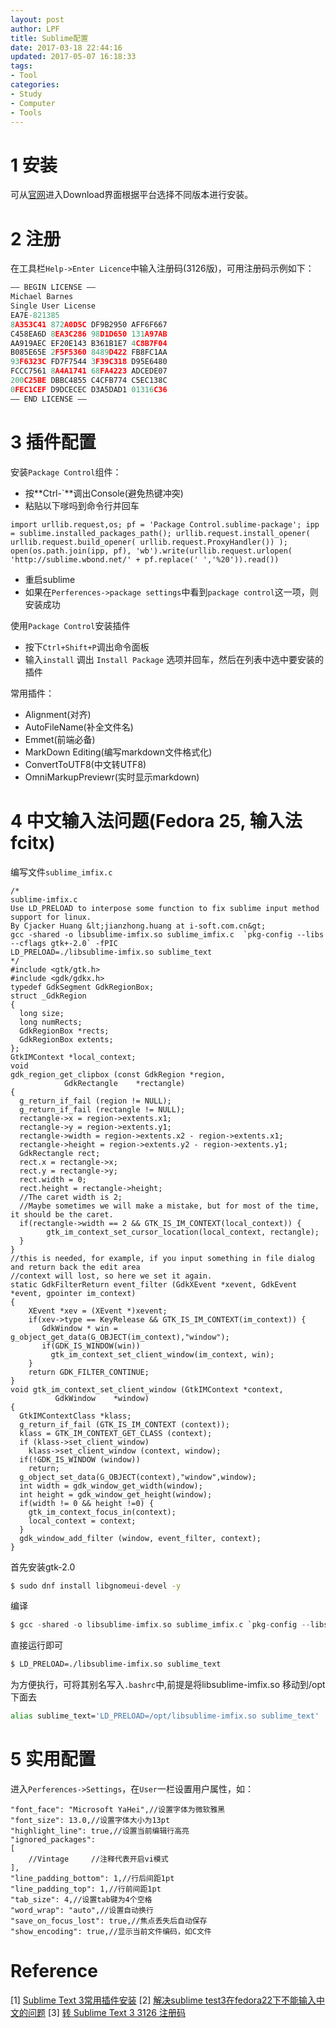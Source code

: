 ```yaml
---
layout: post
author: LPF
title: Sublime配置
date: 2017-03-18 22:44:16
updated: 2017-05-07 16:18:33
tags:
- Tool
categories:
- Study
- Computer
- Tools
---
```

# 1 安装

可从[官网](https://www.sublimetext.com/)进入Download界面根据平台选择不同版本进行安装。

# 2 注册

在工具栏`Help->Enter Licence`中输入注册码(3126版)，可用注册码示例如下：

```c
—– BEGIN LICENSE —–
Michael Barnes
Single User License
EA7E-821385
8A353C41 872A0D5C DF9B2950 AFF6F667
C458EA6D 8EA3C286 98D1D650 131A97AB
AA919AEC EF20E143 B361B1E7 4C8B7F04
B085E65E 2F5F5360 8489D422 FB8FC1AA
93F6323C FD7F7544 3F39C318 D95E6480
FCCC7561 8A4A1741 68FA4223 ADCEDE07
200C25BE DBBC4855 C4CFB774 C5EC138C
0FEC1CEF D9DCECEC D3A5DAD1 01316C36
—— END LICENSE ——
```

# 3 插件配置

安装`Package Control`组件：

- 按**Ctrl-`**调出Console(避免热键冲突)
- 粘贴以下嗲吗到命令行并回车

```
import urllib.request,os; pf = 'Package Control.sublime-package'; ipp = sublime.installed_packages_path(); urllib.request.install_opener( urllib.request.build_opener( urllib.request.ProxyHandler()) ); open(os.path.join(ipp, pf), 'wb').write(urllib.request.urlopen( 'http://sublime.wbond.net/' + pf.replace(' ','%20')).read())
```
- 重启sublime
- 如果在`Perferences->package settings`中看到`package control`这一项，则安装成功

使用`Package Control`安装插件

- 按下`Ctrl+Shift+P`调出命令面板
- 输入`install` 调出 `Install Package` 选项并回车，然后在列表中选中要安装的插件

常用插件：

- Alignment(对齐)
- AutoFileName(补全文件名)
- Emmet(前端必备)
- MarkDown Editing(编写markdown文件格式化)
- ConvertToUTF8(中文转UTF8)
- OmniMarkupPreviewr(实时显示markdown)

# 4 中文输入法问题(Fedora 25, 输入法fcitx)

编写文件`sublime_imfix.c`

```
/*
sublime-imfix.c
Use LD_PRELOAD to interpose some function to fix sublime input method support for linux.
By Cjacker Huang &lt;jianzhong.huang at i-soft.com.cn&gt;
gcc -shared -o libsublime-imfix.so sublime_imfix.c  `pkg-config --libs --cflags gtk+-2.0` -fPIC
LD_PRELOAD=./libsublime-imfix.so sublime_text
*/
#include <gtk/gtk.h>
#include <gdk/gdkx.h>
typedef GdkSegment GdkRegionBox;
struct _GdkRegion
{
  long size;
  long numRects;
  GdkRegionBox *rects;
  GdkRegionBox extents;
};
GtkIMContext *local_context;
void
gdk_region_get_clipbox (const GdkRegion *region,
            GdkRectangle    *rectangle)
{
  g_return_if_fail (region != NULL);
  g_return_if_fail (rectangle != NULL);
  rectangle->x = region->extents.x1;
  rectangle->y = region->extents.y1;
  rectangle->width = region->extents.x2 - region->extents.x1;
  rectangle->height = region->extents.y2 - region->extents.y1;
  GdkRectangle rect;
  rect.x = rectangle->x;
  rect.y = rectangle->y;
  rect.width = 0;
  rect.height = rectangle->height; 
  //The caret width is 2; 
  //Maybe sometimes we will make a mistake, but for most of the time, it should be the caret.
  if(rectangle->width == 2 && GTK_IS_IM_CONTEXT(local_context)) {
        gtk_im_context_set_cursor_location(local_context, rectangle);
  }
}
//this is needed, for example, if you input something in file dialog and return back the edit area
//context will lost, so here we set it again.
static GdkFilterReturn event_filter (GdkXEvent *xevent, GdkEvent *event, gpointer im_context)
{
    XEvent *xev = (XEvent *)xevent;
    if(xev->type == KeyRelease && GTK_IS_IM_CONTEXT(im_context)) {
       GdkWindow * win = g_object_get_data(G_OBJECT(im_context),"window");
       if(GDK_IS_WINDOW(win))
         gtk_im_context_set_client_window(im_context, win);
    }
    return GDK_FILTER_CONTINUE;
}
void gtk_im_context_set_client_window (GtkIMContext *context,
          GdkWindow    *window)
{
  GtkIMContextClass *klass;
  g_return_if_fail (GTK_IS_IM_CONTEXT (context));
  klass = GTK_IM_CONTEXT_GET_CLASS (context);
  if (klass->set_client_window)
    klass->set_client_window (context, window);
  if(!GDK_IS_WINDOW (window))
    return;
  g_object_set_data(G_OBJECT(context),"window",window);
  int width = gdk_window_get_width(window);
  int height = gdk_window_get_height(window);
  if(width != 0 && height !=0) {
    gtk_im_context_focus_in(context);
    local_context = context;
  }
  gdk_window_add_filter (window, event_filter, context); 
}
```

首先安装gtk-2.0
```sh
$ sudo dnf install libgnomeui-devel -y
```

编译

```c
$ gcc -shared -o libsublime-imfix.so sublime_imfix.c `pkg-config --libs --cflags gtk+-2.0` -fPIC
```

直接运行即可

```sh
$ LD_PRELOAD=./libsublime-imfix.so sublime_text
```

为方便执行，可将其别名写入`.bashrc`中,前提是将libsublime-imfix.so 移动到/opt下面去

```sh
alias sublime_text='LD_PRELOAD=/opt/libsublime-imfix.so sublime_text'
```

# 5 实用配置

进入`Perferences->Settings`，在`User`一栏设置用户属性，如：

```
"font_face": "Microsoft YaHei",//设置字体为微软雅黑
"font_size": 13.0,//设置字体大小为13pt
"highlight_line": true,//设置当前编辑行高亮
"ignored_packages":
[
    //Vintage     //注释代表开启vi模式
],
"line_padding_bottom": 1,//行后间距1pt
"line_padding_top": 1,//行前间距1pt
"tab_size": 4,//设置tab键为4个空格
"word_wrap": "auto",//设置自动换行
"save_on_focus_lost": true,//焦点丢失后自动保存
"show_encoding": true,//显示当前文件编码，如C文件
```

# Reference

[1] [Sublime Text 3常用插件安装](http://www.cnblogs.com/JSONBEAN/p/5894697.html)
[2] [解决sublime test3在fedora22下不能输入中文的问题](https://www.zybuluo.com/shui8023/note/169334)
[3] [转 Sublime Text 3 3126 注册码](http://blog.csdn.net/wind520/article/details/52717070)